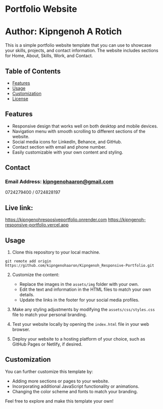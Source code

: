 # Portfolio Website

# Author: Kipngenoh A Rotich

This is a simple portfolio website template that you can use to showcase your skills, projects, and contact information. The website includes sections for Home, About, Skills, Work, and Contact.

## Table of Contents

- [Features](#features)
- [Usage](#usage)
- [Customization](#customization)
- [License](#license)

## Features

- Responsive design that works well on both desktop and mobile devices.
- Navigation menu with smooth scrolling to different sections of the website.
- Social media icons for LinkedIn, Behance, and GitHub.
- Contact section with email and phone number.
- Easily customizable with your own content and styling.

## Contact
### Email Address: kipngenohaaron@gmail.com
0724279400 / 0724828197

## Live link:
https://kipngenohresposiveportfolio.onrender.com
https://kipngenoh-responsive-portfolio.vercel.app

## Usage

1. Clone this repository to your local machine.

```
git remote add origin https://github.com/kipngenohaaron/Kipngenoh_Responsive-Portfolio.git
```

2. Customize the content:
   - Replace the images in the `assets/img` folder with your own.
   - Edit the text and information in the HTML files to match your own details.
   - Update the links in the footer for your social media profiles.

3. Make any styling adjustments by modifying the `assets/css/styles.css` file to match your personal branding.

4. Test your website locally by opening the `index.html` file in your web browser.

5. Deploy your website to a hosting platform of your choice, such as GitHub Pages or Netlify, if desired.

## Customization

You can further customize this template by:

- Adding more sections or pages to your website.
- Incorporating additional JavaScript functionality or animations.
- Changing the color scheme and fonts to match your branding.

Feel free to explore and make this template your own!
